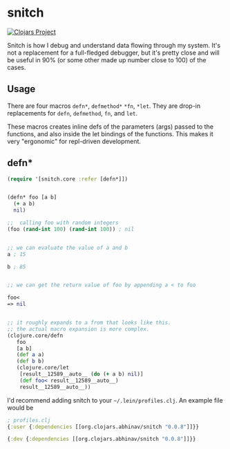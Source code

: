 # snitch

[![Clojars Project](https://img.shields.io/clojars/v/org.clojars.abhinav/snitch.svg)](https://clojars.org/org.clojars.abhinav/snitch)

Snitch is how I debug and understand data flowing through my system.
It's not a replacement for a full-fledged debugger,
but it's pretty close and will be useful in 90% (or some other made up number close to 100) of the cases. 

## Usage
There are four macros `defn*`, `defmethod*` `*fn`, `*let`.
They are drop-in replacements for `defn`, `defmethod`, `fn`, and `let`.

These macros creates inline defs of the parameters (args) passed to the functions,
and also inside the let bindings of the functions.
This makes it very "ergonomic" for repl-driven development.

## defn*

```clj
(require '[snitch.core :refer [defn*]])


(defn* foo [a b]
  (+ a b)
  nil)

;;  calling foo with random integers
(foo (rand-int 100) (rand-int 100)) ; nil


;; we can evaluate the value of a and b
a ; 15

b ; 85


;; we can get the return value of foo by appending a < to foo

foo< 
=> nil


;; it roughly expands to a from that looks like this. 
;; the actual macro expansion is more complex.
(clojure.core/defn
   foo
   [a b]
   (def a a)
   (def b b)
   (clojure.core/let
    [result__12589__auto__ (do (+ a b) nil)]
    (def foo< result__12589__auto__)
    result__12589__auto__))
```

I'd recommend adding snitch to your `~/.lein/profiles.clj`.
An example file would be
```clojure
; profiles.clj
{:user {:dependencies [[org.clojars.abhinav/snitch "0.0.8"]]}}

{:dev {:dependencies [[org.clojars.abhinav/snitch "0.0.8"]]}}
```
